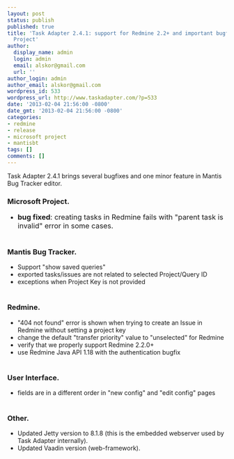 ```yaml
---
layout: post
status: publish
published: true
title: 'Task Adapter 2.4.1: support for Redmine 2.2+ and important bugfix for Microsoft
  Project'
author:
  display_name: admin
  login: admin
  email: alskor@gmail.com
  url: ''
author_login: admin
author_email: alskor@gmail.com
wordpress_id: 533
wordpress_url: http://www.taskadapter.com/?p=533
date: '2013-02-04 21:56:00 -0800'
date_gmt: '2013-02-04 21:56:00 -0800'
categories:
- redmine
- release
- microsoft project
- mantisbt
tags: []
comments: []
---
```

<p>Task Adapter 2.4.1 brings several bugfixes and one minor feature in Mantis Bug Tracker editor.</p>
<h3>Microsoft Project.</h3></p>
<ul>
<li><span style="font-size: 1.17em;"><strong>bug fixed</strong>: creating tasks in Redmine fails with "parent task is invalid" error in some cases.</span></li><br />
</ul></p>
<h3>Mantis Bug Tracker.</h3></p>
<ul>
<li>Support "show saved queries"</li>
<li>exported tasks&#47;issues are not related to selected Project&#47;Query ID</li>
<li>exceptions when Project Key is not provided</li><br />
</ul></p>
<h3>Redmine.</h3></p>
<ul>
<li>"404 not found" error is shown when trying to create an Issue in Redmine without setting a project key</li>
<li>change the default "transfer priority" value to "unselected" for Redmine</li>
<li>verify that we properly support Redmine 2.2.0+</li>
<li>use Redmine Java API 1.18 with the authentication bugfix</li><br />
</ul></p>
<h3>User Interface.</h3></p>
<ul>
<li>fields are in a different order in "new config" and "edit config" pages</li><br />
</ul></p>
<h3>Other.</h3></p>
<ul>
<li>Updated Jetty version to 8.1.8 (this is the embedded webserver used by Task Adapter internally).</li>
<li>Updated Vaadin version (web-framework).</li><br />
</ul></p>
